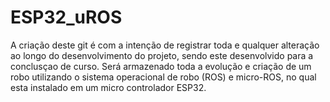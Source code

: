 # ESP32_uROS
A criação deste git é com a intenção de registrar toda e qualquer alteração ao longo do desenvolvimento do projeto, sendo este desenvolvido para a conclusçao de curso.
Será armazenado toda a evolução e criação de um robo utilizando o sistema operacional de robo (ROS) e micro-ROS, no qual esta instalado em um micro controlador ESP32.
